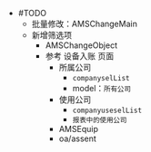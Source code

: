 - #TODO
	- 批量修改：AMSChangeMain
	- 新增筛选项
		- AMSChangeObject
		- 参考 设备入账 页面
			- 所属公司
				- `companyselList`
				- model：`所有公司`
			- 使用公司
				- `companyuseselList`
				- `报表中的使用公司`
			- AMSEquip
			- oa/assent